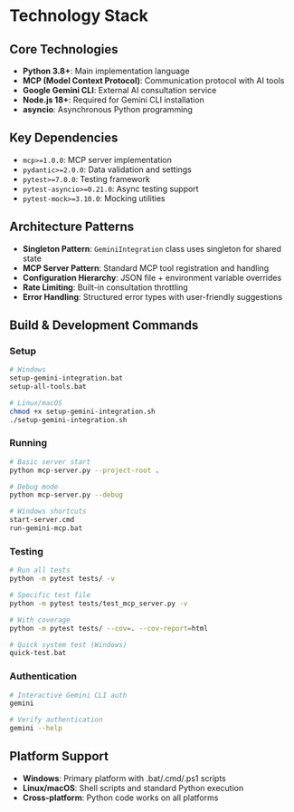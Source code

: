 # Technology Stack

## Core Technologies
- **Python 3.8+**: Main implementation language
- **MCP (Model Context Protocol)**: Communication protocol with AI tools
- **Google Gemini CLI**: External AI consultation service
- **Node.js 18+**: Required for Gemini CLI installation
- **asyncio**: Asynchronous Python programming

## Key Dependencies
- `mcp>=1.0.0`: MCP server implementation
- `pydantic>=2.0.0`: Data validation and settings
- `pytest>=7.0.0`: Testing framework
- `pytest-asyncio>=0.21.0`: Async testing support
- `pytest-mock>=3.10.0`: Mocking utilities

## Architecture Patterns
- **Singleton Pattern**: `GeminiIntegration` class uses singleton for shared state
- **MCP Server Pattern**: Standard MCP tool registration and handling
- **Configuration Hierarchy**: JSON file + environment variable overrides
- **Rate Limiting**: Built-in consultation throttling
- **Error Handling**: Structured error types with user-friendly suggestions

## Build & Development Commands

### Setup
```bash
# Windows
setup-gemini-integration.bat
setup-all-tools.bat

# Linux/macOS  
chmod +x setup-gemini-integration.sh
./setup-gemini-integration.sh
```

### Running
```bash
# Basic server start
python mcp-server.py --project-root .

# Debug mode
python mcp-server.py --debug

# Windows shortcuts
start-server.cmd
run-gemini-mcp.bat
```

### Testing
```bash
# Run all tests
python -m pytest tests/ -v

# Specific test file
python -m pytest tests/test_mcp_server.py -v

# With coverage
python -m pytest tests/ --cov=. --cov-report=html

# Quick system test (Windows)
quick-test.bat
```

### Authentication
```bash
# Interactive Gemini CLI auth
gemini

# Verify authentication
gemini --help
```

## Platform Support
- **Windows**: Primary platform with .bat/.cmd/.ps1 scripts
- **Linux/macOS**: Shell scripts and standard Python execution
- **Cross-platform**: Python code works on all platforms